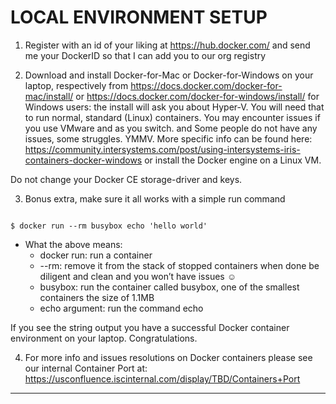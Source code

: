 # LOCAL ENVIRONMENT SETUP


1) Register with an id of your liking at
https://hub.docker.com/
and send me your DockerID so that I can add you to our org registry

2) Download and install Docker-for-Mac or Docker-for-Windows on your laptop, respectively from
https://docs.docker.com/docker-for-mac/install/
or
https://docs.docker.com/docker-for-windows/install/
for Windows users: the install will ask you about Hyper-V. You will need that to run normal, standard (Linux) containers. You may encounter issues if you use VMware and as you switch. and Some people do not have any issues, some struggles. YMMV. More specific info can be found here:
https://community.intersystems.com/post/using-intersystems-iris-containers-docker-windows
or install the Docker engine on a Linux VM.

Do not change your Docker CE storage-driver and keys.

3) Bonus extra, make sure it all works with a simple run command
```

$ docker run --rm busybox echo 'hello world'
```
* What the above means:
	- docker run: run a container
	-  --rm: remove it from the stack of stopped containers when done
be diligent and clean and you won’t have issues ☺
	- busybox: run the container called busybox, one of the smallest containers the size of 1.1MB
	- echo argument: run the command echo

If you see the string output you have a successful Docker container environment on your laptop.
Congratulations.

4) For more info and issues resolutions on Docker containers please see our internal Container Port at:
https://usconfluence.iscinternal.com/display/TBD/Containers+Port

---

